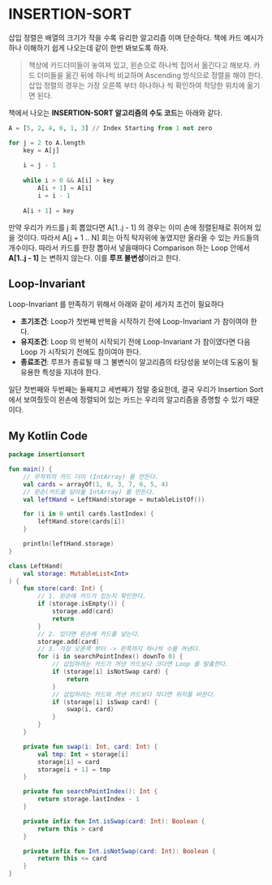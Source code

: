 # INSERTION-SORT

삽입 정렬은 배열의 크기가 작을 수록 유리한 알고리즘 이며 단순하다. 책에 카드 예시가 하나 이해하기 쉽게 나오는데 같이 한번 봐보도록 하자.

> 책상에 카드더미들이 놓여져 있고, 왼손으로 하나씩 집어서 옮긴다고 해보자. 카드 더미들을 옮긴 뒤에 하나씩 비교하며 Ascending 방식으로 정렬을 해야 한다.
> 삽입 정렬의 경우는 가장 오른쪽 부터 하나하나 씩 확인하여 적당한 위치에 옮기면 된다.

책에서 나오는 **INSERTION-SORT 알고리즘의 수도 코드**는 아래와 같다.

```python
A = [5, 2, 4, 6, 1, 3] // Index Starting from 1 not zero

for j = 2 to A.length 
    key = A[j]
    
    i = j - 1
    
    while i > 0 && A[i] > key
        A[i + 1] = A[i]
        i = i - 1
    
    A[i + 1] = key
```

만약 우리가 카드를 j 회 뽑았다면 A[1..j - 1] 의 경우는 이미 손에 정렬된채로 쥐어져 있을 것이다. 따라서 A[j + 1 .. N] 회는 아직 탁자위에 놓였지만 올라올 수 있는 카드들의 개수이다.
따라서 카드를 한장 뽑아서 넣을때마다 Comparison 하는 Loop 안에서 **A[1..j - 1]** 는 변하지 않는다. 이를 **루프 불변성**이라고 한다.

## Loop-Invariant

Loop-Invariant 를 만족하기 위해서 아래와 같이 세가지 조건이 필요하다

- **초기조건**: Loop가 첫번째 반복을 시작하기 전에 Loop-Invariant 가 참이여야 한다.
- **유지조건**: Loop 의 반복이 시작되기 전에 Loop-Invariant 가 참이였다면 다음 Loop 가 시작되기 전에도 참이여야 한다.
- **종료조건**: 루프가 종료될 때 그 불변식이 알고리즘의 타당성을 보이는데 도움이 될 유용한 특성을 지녀야 한다.

일단 첫번째와 두번째는 둘째치고 세번째가 정말 중요한데, 결국 우리가 Insertion Sort 에서 보여줬듯이 왼손에 정렬되어 있는 카드는 우리의 알고리즘을 증명할 수 있기 때문이다.

## My Kotlin Code

```kotlin
package insertionsort

fun main() {
    // 무작위의 카드 더미 (IntArray) 를 만든다.
    val cards = arrayOf(1, 8, 3, 7, 6, 5, 4)
    // 왼손(카드를 담아둘 IntArray) 를 만든다.
    val leftHand = LeftHand(storage = mutableListOf())

    for (i in 0 until cards.lastIndex) {
        leftHand.store(cards[i])
    }

    println(leftHand.storage)
}

class LeftHand(
    val storage: MutableList<Int>
) {
    fun store(card: Int) {
        // 1. 왼손에 카드가 있는지 확인한다.
        if (storage.isEmpty()) {
            storage.add(card)
            return
        }
        // 2. 있다면 왼손에 카드를 넣는다.
        storage.add(card)
        // 3. 가장 오른쪽 부터 -> 왼쪽까지 하나씩 수를 꺼낸다.
        for (i in searchPointIndex() downTo 0) {
            // 삽입하려는 카드가 꺼낸 카드보다 크다면 Loop 를 탈출한다.
            if (storage[i] isNotSwap card) {
                return
            }
            // 삽입하려는 카드와 꺼낸 카드보다 작다면 위치를 바꾼다.
            if (storage[i] isSwap card) {
                swap(i, card)
            }
        }
    }

    private fun swap(i: Int, card: Int) {
        val tmp: Int = storage[i]
        storage[i] = card
        storage[i + 1] = tmp
    }

    private fun searchPointIndex(): Int {
        return storage.lastIndex - 1
    }

    private infix fun Int.isSwap(card: Int): Boolean {
        return this > card
    }

    private infix fun Int.isNotSwap(card: Int): Boolean {
        return this <= card
    }
}
```